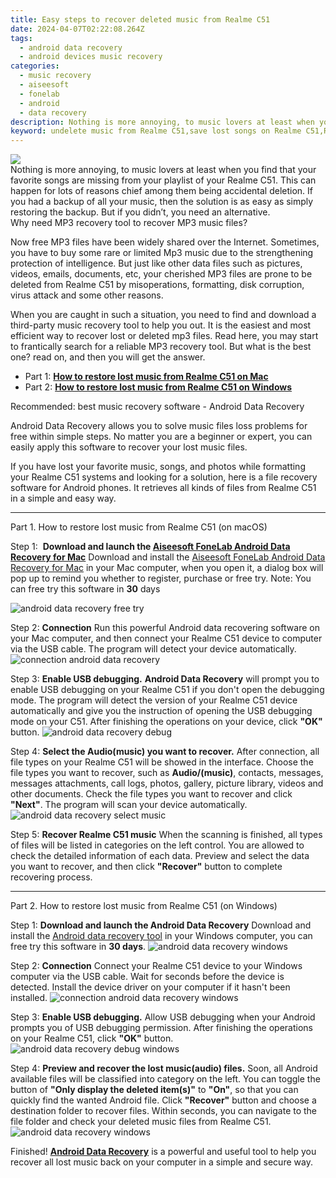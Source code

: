 ```yaml
---
title: Easy steps to recover deleted music from Realme C51
date: 2024-04-07T02:22:08.264Z
tags: 
  - android data recovery
  - android devices music recovery
categories: 
  - music recovery
  - aiseesoft
  - fonelab
  - android
  - data recovery
description: Nothing is more annoying, to music lovers at least when you find that your favorite songs are missing from your playlist of your Realme C51. This can happen for lots of reasons chief among them being accidental deletion. If you had a backup of all your music, then the solution is as easy as simply restoring the backup. But if you didn’t, you need an alternative.
keyword: undelete music from Realme C51,save lost songs on Realme C51,Realme C51 music retrieval,Regain missing music on Realme C51,broken Realme C51 music recovery solution,Regain missing songs on Realme C51,get back deleted music from Realme C51 android,how to recover song in Realme C51,how to retrieve deleted song from my Realme C51,restore song when deleted in Realme C51,restore music when deleted in Realme C51,how to get the music back on Realme C51
---
```


<img src="https://img0mobiles.techidaily.com/images/best-assets/devices/realme/realme-c51/4.jpg" class="atpl-imgstyle"  />

<div class="atpl-content atpl-for-fonelab-android recover-music">

<div class="atpl-post-description-part-1">
Nothing is more annoying, to music lovers at least when you find that your favorite songs are missing from your playlist of your Realme C51. This can happen for lots of reasons chief among them being accidental deletion. If you had a backup of all your music, then the solution is as easy as simply restoring the backup. But if you didn’t, you need an alternative.
</div>



<div class="atpl-post-description-part-2">
<div class="tpl-content-sub-paragraph-title">
  Why need MP3 recovery tool to recover MP3 music files?
</div>
<div class="tpl-content-sub-paragraph-content">
  <p>
    Now free MP3 files have been widely shared over the Internet. Sometimes, you have to buy some rare or limited Mp3 music due to the strengthening protection of intelligence. But just like other data files such as pictures, videos, emails, documents, etc, your cherished MP3 files are prone to be deleted from Realme C51 by misoperations, formatting, disk corruption, virus attack and some other reasons.
  </p>
  <p>
    When you are caught in such a situation, you need to find and download a third-party music recovery tool to help you out. It is the easiest and most efficient way to recover lost or deleted mp3 files. Read here, you may start to frantically search for a reliable MP3 recovery tool. But what is the best one? read on, and then you will get the answer. 
  </p>
</div>
</div>

<ul>
  <li>Part 1: <strong><a href="#p1">How to restore lost music from Realme C51 on Mac</a></strong></li>
  <li>Part 2: <strong><a href="#p2">How to restore lost music from Realme C51 on Windows</a></strong></li>
</ul>


<div class="atpl-post-description-part-3">
<div class="tpl-content-sub-paragraph-title">
  Recommended: best music recovery software - Android Data Recovery
</div>
<div class="tpl-content-sub-paragraph-content">
  <p>
      Android Data Recovery allows you to solve music files loss problems for free within simple steps. No matter you are a beginner or expert, you can easily apply this software to recover your lost music files.
  </p>
  <p>
      If you have lost your favorite music, songs, and photos while formatting your Realme C51 systems and looking for a solution, here is a file recovery software for Android phones. It retrieves all kinds of files from Realme C51 in a simple and easy way.
  </p>
</div>
</div>



<!-- Part 1 -->
<a id="p1" name="p1" ></a><hr>

<div>
  <span class="atpl-step-part-style">Part 1. How to restore lost music from Realme C51 (on macOS)</span>
</div>

<span class="atpl-stepstyle-a"><span>Step 1: </span></span> <strong>Download and launch the <a href="https://tools.techidaily.com/aiseesoft-android-data-recovery-for-mac/" >Aiseesoft FoneLab Android Data Recovery for Mac</a></strong>
Download and install the <a href="https://tools.techidaily.com/aiseesoft-android-data-recovery-for-mac/" >Aiseesoft FoneLab Android Data Recovery for Mac</a> in your Mac computer, when you open it, a dialog box will pop up to remind you whether to register, purchase or free try.
Note: You can free try this software in <strong>30</strong> days

<img src="https://tools.techidaily.com/images/apps/aiseesoft/android-data-recovery/mac-free-try.png" class="atpl-imgstyle" alt="android data recovery free try" />

<span class="atpl-stepstyle-a"><span>Step 2: </span></span> <strong>Connection</strong>
Run this powerful Android data recovering software on your Mac computer, and then connect your Realme C51 device to computer via the USB cable. The program will detect your device automatically.
<img src="https://tools.techidaily.com/images/apps/aiseesoft/android-data-recovery/mac-connection-interface.jpg" class="atpl-imgstyle" alt="connection android data recovery" />

<span class="atpl-stepstyle-a"><span>Step 3: </span></span> <strong>Enable USB debugging.</strong>
<strong>Android Data Recovery</strong> will prompt you to enable USB debugging on your Realme C51 if you don't open the debugging mode. The program will detect the version of your Realme C51 device automatically and give you the instruction of opening the USB debugging mode on your C51. After finishing the operations on your device, click <strong>"OK"</strong> button.
<img src="https://tools.techidaily.com/images/apps/aiseesoft/android-data-recovery/mac-android-usb-debug.jpg"  class="atpl-imgstyle" alt="android data recovery debug" />

<span class="atpl-stepstyle-a"><span>Step 4: </span></span> <strong>Select the Audio(music) you want to recover.</strong>
After connection, all file types on your Realme C51 will be showed in the interface. Choose the file types you want to recover, such as <strong>Audio/(music)</strong>, contacts, messages, messages attachments, call logs, photos, gallery, picture library, videos and other documents. Check the file types you want to recover and click <b>"Next"</b>. The program will scan your device automatically.
<img src="https://tools.techidaily.com/images/apps/aiseesoft/android-data-recovery/mac-choose-type-music.jpg" class="atpl-imgstyle" alt="android data recovery select music" />

<span class="atpl-stepstyle-a"><span>Step 5: </span></span> <strong>Recover Realme C51 music</strong>
When the scanning is finished, all types of files will be listed in categories on the left control. You are allowed to check the detailed information of each data. Preview and select the data you want to recover, and then click <b>"Recover"</b> button to complete recovering process.


<a id="p2" name="p2"></a><hr>

<!-- Part 2 -->
<div>
  <span class="atpl-step-part-style">Part 2. How to restore lost music from Realme C51 (on Windows)</span>
</div>

<span class="atpl-stepstyle-a"><span>Step 1: </span></span> <strong>Download and launch the Android Data Recovery</strong>
Download and install the <a href="https://tools.techidaily.com/aiseesoft-android-data-recovery-for-win/" >Android data recovery tool</a> in your Windows computer, you can free try this software in <b>30 days</b>.
<img src="https://tools.techidaily.com/images/apps/aiseesoft/android-data-recovery/win-start-interface.png"  class="atpl-imgstyle" alt="android data recovery windows" />

<span class="atpl-stepstyle-a"><span>Step 2: </span></span> <strong>Connection</strong>
Connect your Realme C51 device to your Windows computer via the USB cable. Wait for seconds before the device is detected. Install the device driver on your computer if it hasn't been installed.
<img src="https://tools.techidaily.com/images/apps/aiseesoft/android-data-recovery/win-connection-interface.png" class="atpl-imgstyle" alt="connection android data recovery windows" />

<span class="atpl-stepstyle-a"><span>Step 3: </span></span> <strong>Enable USB debugging.</strong>
Allow USB debugging when your Android prompts you of USB debugging permission. After finishing the operations on your Realme C51, click <b>"OK"</b> button.
<img src="https://tools.techidaily.com/images/apps/aiseesoft/android-data-recovery/win-android-usb-debug.png" class="atpl-imgstyle" alt="android data recovery debug windows" />

<span class="atpl-stepstyle-a"><span>Step 4: </span></span> <strong>Preview and recover the lost music(audio) files.</strong>
Soon, all Android available files will be classified into category on the left. You can toggle the button of <b>"Only display the deleted item(s)"</b> to <b>"On"</b>, so that you can quickly find the wanted Android file. Click <b>"Recover"</b> button and choose a destination folder to recover files. Within seconds, you can navigate to the file folder and check your deleted music files from Realme C51.
<img src="https://tools.techidaily.com/images/apps/aiseesoft/android-data-recovery/win-recover-music.jpg" class="atpl-imgstyle" alt="android data recovery windows" />

<div class="atpl-post-description-part-4">
<div class="tpl-content-sub-paragraph-normal">
    <p>
        Finished! <a href="https://tools.techidaily.com/aiseesoft-android-data-recovery/" ><strong>Android Data Recovery</strong></a> is a powerful and useful tool to help you recover all lost music back on your computer in a simple and secure way.
    </p>
</div>
</div>


<ins class="adsbygoogle"
     style="display:block"
     data-ad-client="ca-pub-7571918770474297"
     data-ad-slot="8358498916"
     data-ad-format="auto"
     data-full-width-responsive="true"></ins>



</div>